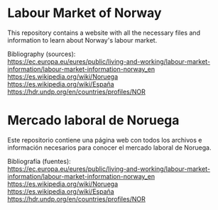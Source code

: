 <h1>Labour Market of Norway</h1>
This repository contains a website with all the necessary files and information to learn about Norway's labour market.

Bibliography (sources):<br>
https://ec.europa.eu/eures/public/living-and-working/labour-market-information/labour-market-information-norway_en<br>
https://es.wikipedia.org/wiki/Noruega<br>
https://es.wikipedia.org/wiki/España<br>
https://hdr.undp.org/en/countries/profiles/NOR<br>

<h1>Mercado laboral de Noruega</h1>
Este repositorio contiene una página web con todos los archivos e información necesarios para conocer el mercado laboral de Noruega.

Bibliografía (fuentes):<br>
https://ec.europa.eu/eures/public/living-and-working/labour-market-information/labour-market-information-norway_en<br>
https://es.wikipedia.org/wiki/Noruega<br>
https://es.wikipedia.org/wiki/España<br>
https://hdr.undp.org/en/countries/profiles/NOR<br>
